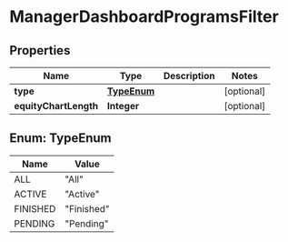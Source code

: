 
# ManagerDashboardProgramsFilter

## Properties
Name | Type | Description | Notes
------------ | ------------- | ------------- | -------------
**type** | [**TypeEnum**](#TypeEnum) |  |  [optional]
**equityChartLength** | **Integer** |  |  [optional]


<a name="TypeEnum"></a>
## Enum: TypeEnum
Name | Value
---- | -----
ALL | &quot;All&quot;
ACTIVE | &quot;Active&quot;
FINISHED | &quot;Finished&quot;
PENDING | &quot;Pending&quot;



